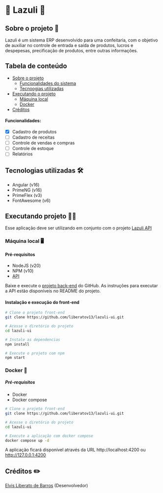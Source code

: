 # :cupcake: Lazuli :cupcake:

## Sobre o projeto :scroll:

Lazuli é um sistema ERP desenvolvido para uma confeitaria, com o objetivo de auxiliar no controle de entrada e saída de produtos, lucros e despepesas, precificação de produtos, entre outras informações.

## Tabela de conteúdo
- [Sobre o projeto](#sobre-o-projeto-scroll)
  - [Funcionalidades do sistema](#funcionalidades)
  - [Tecnoogias utilizadas](#tecnologias-utilizadas-hammer_and_wrench)
- [Executando o projeto](#executando-projeto-)
  - [Máquina local](#m%C3%A1quina-local-desktop_computer)
  - [Docker](#docker-)
- [Créditos](#autor-pencil2)

#### Funcionalidades:
- [X] Cadastro de produtos
- [ ] Cadastro de receitas
- [ ] Controle de vendas e compras
- [ ] Controle de estoque
- [ ] Relatórios

## Tecnologias utilizadas :hammer_and_wrench:
- Angular (v16)
- PrimeNG (v16)
- PrimeFlex (v3)
- FontAwesome (v6)

## Executando projeto 🧑‍💻

Esse aplicação deve ser utilizando em conjunto com o projeto [Lazuli API](https://github.com/liberatov13/lazuli-api)

### Máquina local :desktop_computer:

#### Pré-requisitos
- NodeJS (v20)
- NPM (v10)
- [API](https://github.com/liberatov13/fintech-back-end)

Baixe e execute o [projeto back-end](https://github.com/liberatov13/fintech-back-end) do GitHub.
As instruções para executar a API estão disponíveis no README do projeto.

#### Instalação e execução do front-end

```bash
# Clone o projeto front-end
git clone https://github.com/liberatov13/lazuli-ui.git

# Acesse o diretório do projeto
cd lazuli-ui

# Instale as dependencias
npm install

# Execute o projeto com npm
npm start
```

### Docker 🐳

##### Pré-requisitos
- Docker
- Docker compose

```bash
# Clone o projeto front-end
git clone https://github.com/liberatov13/lazuli-ui.git

# Acesse o diretório do projeto
cd lazuli-ui

# Execute a aplicação com docker compose
docker compose up -d
```

A aplicação ficará disponível através da URL http://localhost:4200 ou http://127.0.0.1:4200


## Créditos :pencil2:
[Elvis Liberato de Barros](https://github.com/liberatov13) (Desenvolvedor)
